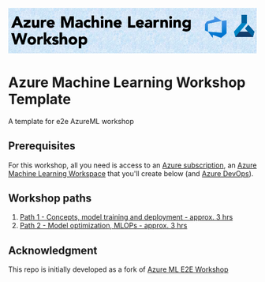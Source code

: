 
![Azure Machine Learning Workshop Template](./Data/images/amlwstemp.png)

# Azure Machine Learning Workshop Template 
A template for e2e AzureML workshop 

## Prerequisites

For this workshop, all you need is access to an [Azure subscription](https://azure.microsoft.com/en-us/free/), an [Azure Machine Learning Workspace](https://docs.microsoft.com/en-us/azure/machine-learning/how-to-manage-workspace) that you'll create below (and [Azure DevOps](https://azure.microsoft.com/en-us/services/devops/)).


## Workshop paths
1. [Path 1 - Concepts, model training and deployment - approx. 3 hrs](./path1.md)
2. [Path 2 - Model optimization, MLOPs - approx. 3 hrs](./path2.md)

## Acknowledgment
This repo is initially developed as a fork of [Azure ML E2E Workshop](https://github.com/danielsc/azureml-workshop-2019) 
